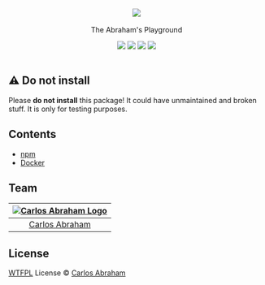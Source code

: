 <p align="center">
	<br>
	<a href="https://npmjs.com/package/@abranhe/playground"><img src="https://cdn.abranhe.com/projects/playground/logo.svg"></a>
	<br>
	<br>
	The Abraham's Playground
	<br>
</p>

<p align="center">
	<a href="https://github.com/abranhe"><img src="https://abranhe.com/badge.svg"></a>
	<a href="https://cash.me/$abranhe"><img src="https://cdn.abranhe.com/badges/cash-me.svg"></a>
	<a href="https://patreon.com/abranhe"><img src="https://cdn.abranhe.com/badges/patreon.svg" /></a>
	<a href="https://github.com/abranhe/@abranhe/playground/blob/master/license"><img src="https://img.shields.io/github/license/abranhe/@abranhe/playground.svg" /></a>
  <br>
  <br>
</p>

## ⚠️ Do not install

Please **do not install** this package! It could have unmaintained and broken stuff. It is only for testing purposes.

## Contents

- [npm](https://github.com/abranhe/playground/blob/master/npm)
- [Docker](https://github.com/abranhe/playground/blob/master/docker)

## Team

|[![Carlos Abraham Logo][abranhe-img]][abranhe]|
| :-: |
| [Carlos Abraham][abranhe] |

## License

[WTFPL][license] License © [Carlos Abraham][abranhe]

<!-------------------- Links ------------------------>
[abranhe]: https://github.com/abranhe
[abranhe-img]: https://avatars3.githubusercontent.com/u/21347264?s=50
[license]: https://github.com/abranhe/playground/blob/master/license
